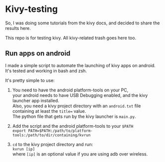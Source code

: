 Kivy-testing
============

So, I was doing some tutorials from the kivy docs, and decided to share the results here.

This repo is for testing kivy. All kivy-related trash goes here too.

Run apps on android
-------------------
I made a simple script to automate the launching of kivy apps on android. It's tested and working in bash and zsh.

It's pretty simple to use:

1. You need to have the android platform-tools on your PC,  
your android needs to have USB Debugging enabled, and the kivy launcher app installed.  
Also, you need a kivy project directory with an `android.txt` file containing at least the `title=` value.  
The python file that gets run by the kivy launcher is `main.py`.

2. Add the script and the android platform-tools to your `$PATH`  
```export PATH=$PATH:/path/to/platform-tools:/path/to/dir/containing/kvrun```

3. `cd` to the kivy project directory and run:  
```kvrun [ip]```  
where `[ip]` is an optional value if you are using adb over wireless.
